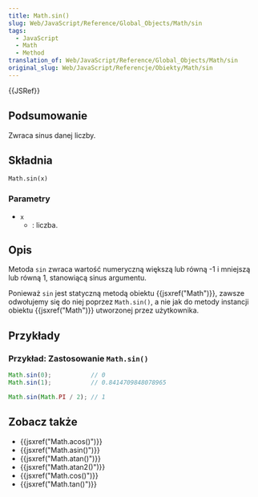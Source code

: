 ```yaml
---
title: Math.sin()
slug: Web/JavaScript/Reference/Global_Objects/Math/sin
tags:
  - JavaScript
  - Math
  - Method
translation_of: Web/JavaScript/Reference/Global_Objects/Math/sin
original_slug: Web/JavaScript/Referencje/Obiekty/Math/sin
---
```

{{JSRef}}

## Podsumowanie

Zwraca sinus danej liczby.

## Składnia

    Math.sin(x)

### Parametry

- `x`
  - : liczba.

## Opis

Metoda `sin` zwraca wartość numeryczną większą lub równą -1 i mniejszą lub równą 1, stanowiącą sinus argumentu.

Ponieważ `sin` jest statyczną metodą obiektu {{jsxref("Math")}}, zawsze odwołujemy się do niej poprzez `Math.sin()`, a nie jak do metody instancji obiektu {{jsxref("Math")}} utworzonej przez użytkownika.

## Przykłady

### Przykład: Zastosowanie `Math.sin()`

```js
Math.sin(0);           // 0
Math.sin(1);           // 0.8414709848078965

Math.sin(Math.PI / 2); // 1
```

## Zobacz także

- {{jsxref("Math.acos()")}}
- {{jsxref("Math.asin()")}}
- {{jsxref("Math.atan()")}}
- {{jsxref("Math.atan2()")}}
- {{jsxref("Math.cos()")}}
- {{jsxref("Math.tan()")}}
